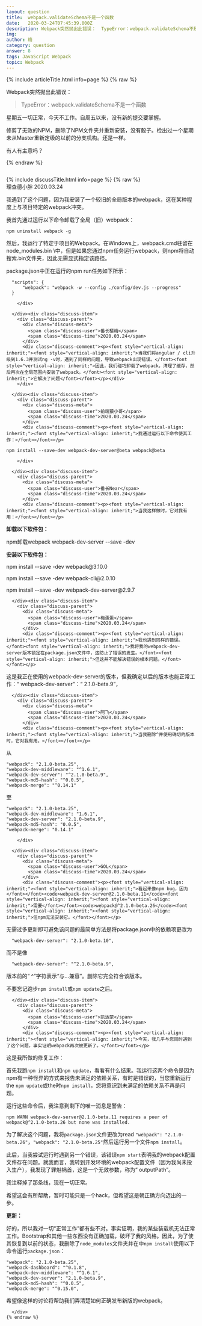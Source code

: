 ```yaml
---
layout: question
title:  webpack.validateSchema不是一个函数
date:   2020-03-24T07:45:39.000Z
description: Webpack突然抛出此错误：  TypeError：webpack.validateSchema不是一个函数星期五一切正常，今天不工作。自周...
img: 
author: 梅
category: question
answer: 8
tags: JavaScript Webpack
topic: Webpack
---
```

<div class="article-root">
  <div class="article">
    {% include articleTitle.html info=page %}
    {% raw %}
    <div class="article-content"><p><font style="vertical-align: inherit;"><font style="vertical-align: inherit;">Webpack突然抛出此错误：</font></font></p>

<blockquote>
  <p><font style="vertical-align: inherit;"><font style="vertical-align: inherit;">TypeError：webpack.validateSchema不是一个函数</font></font></p>
</blockquote>

<p><font style="vertical-align: inherit;"><font style="vertical-align: inherit;">星期五一切正常，今天不工作。</font><font style="vertical-align: inherit;">自周五以来，没有新的提交要掌握。</font></font></p>

<p><font style="vertical-align: inherit;"><font style="vertical-align: inherit;">修剪了无效的NPM，删除了NPM文件夹并重新安装，没有骰子。</font><font style="vertical-align: inherit;">检出过一个星期未从Master重新定级的以前的分支机构。</font><font style="vertical-align: inherit;">还是一样。</font></font></p>

<p><font style="vertical-align: inherit;"><font style="vertical-align: inherit;">有人有主意吗？</font></font></p></div>
    {% endraw %}
  </div>
  <p style="height: 0;width:0;overflow: hidden;"> 第3465篇《webpack.validateSchema不是一个函数》来自Winter(https://github.com/aiyld/aiyld.github.io)的站点</p>
  <div class="discuss-wrapper">
    {% include discussTitle.html info=page %}
    {% raw %}
    <div class="discuss-item">
        <div class="discuss-parent">
          <div class="discuss-meta">
            <span class="discuss-user">理查德小胖</span>
            <span class="discuss-time">2020.03.24</span>
          </div>
          <div class="discuss-comment"><p><font style="vertical-align: inherit;"><font style="vertical-align: inherit;">我遇到了这个问题，因为我安装了一个较旧的全局版本的webpack，这在某种程度上与项目特定的webpack冲突。</font></font></p>

<p><font style="vertical-align: inherit;"><font style="vertical-align: inherit;">我首先通过运行以下命令卸载了全局（旧）webpack：</font></font></p>

<pre><code>npm uninstall webpack -g
</code></pre>

<p><font style="vertical-align: inherit;"><font style="vertical-align: inherit;">然后，我运行了特定于项目的Webpack。</font><font style="vertical-align: inherit;">在Windows上，webpack.cmd驻留在node_modules.bin \中，但是如果您通过npm任务运行webpack，则npm将自动搜索.bin文件夹，因此无需显式指定该路径。</font></font></p>

<p><font style="vertical-align: inherit;"><font style="vertical-align: inherit;">package.json中正在运行的npm run任务如下所示：</font></font></p>

<pre><code>  "scripts": {<font></font>
      "webpack": "webpack -w --config ./config/dev.js --progress"<font></font>
  }<font></font>
</code></pre></div>
        </div>
        
      </div><div class="discuss-item">
        <div class="discuss-parent">
          <div class="discuss-meta">
            <span class="discuss-user">番长樱梅</span>
            <span class="discuss-time">2020.03.24</span>
          </div>
          <div class="discuss-comment"><p><font style="vertical-align: inherit;"><font style="vertical-align: inherit;">当我们将angular / cli升级到1.6.3并测试ng -v时，遇到了同样的问题，导致webpack出现错误。</font><font style="vertical-align: inherit;">因此，我们碰巧卸载了webpack，清理了缓存，然后再次在全局范围内安装了webpack。</font><font style="vertical-align: inherit;">它解决了问题</font></font></p></div>
        </div>
        
      </div><div class="discuss-item">
        <div class="discuss-parent">
          <div class="discuss-meta">
            <span class="discuss-user">前端猿小哥</span>
            <span class="discuss-time">2020.03.24</span>
          </div>
          <div class="discuss-comment"><p><font style="vertical-align: inherit;"><font style="vertical-align: inherit;">我通过运行以下命令使其工作：</font></font></p>

<pre><code>npm install --save-dev webpack-dev-server@beta webpack@beta
</code></pre></div>
        </div>
        
      </div><div class="discuss-item">
        <div class="discuss-parent">
          <div class="discuss-meta">
            <span class="discuss-user">番长Near</span>
            <span class="discuss-time">2020.03.24</span>
          </div>
          <div class="discuss-comment"><p><font style="vertical-align: inherit;"><font style="vertical-align: inherit;">当我这样做时，它对我有用：</font></font></p>

<p><strong><font style="vertical-align: inherit;"><font style="vertical-align: inherit;">卸载以下软件包：</font></font></strong></p>

<p><font style="vertical-align: inherit;"><font style="vertical-align: inherit;">npm卸载webpack webpack-dev-server --save -dev</font></font></p>

<p><strong><font style="vertical-align: inherit;"><font style="vertical-align: inherit;">安装以下软件包：</font></font></strong></p>

<p><font style="vertical-align: inherit;"><font style="vertical-align: inherit;">npm install --save -dev webpack@3.10.0</font></font></p>

<p><font style="vertical-align: inherit;"><font style="vertical-align: inherit;">npm install --save -dev webpack-cli@2.0.10</font></font></p>

<p><font style="vertical-align: inherit;"><font style="vertical-align: inherit;">npm install --save -dev webpack-dev-server@2.9.7</font></font></p></div>
        </div>
        
      </div><div class="discuss-item">
        <div class="discuss-parent">
          <div class="discuss-meta">
            <span class="discuss-user">梅蛋蛋</span>
            <span class="discuss-time">2020.03.24</span>
          </div>
          <div class="discuss-comment"><p><font style="vertical-align: inherit;"><font style="vertical-align: inherit;">我也遇到同样的错误。</font><font style="vertical-align: inherit;">我将我的webpack-dev-server版本锁定在package.json文件中，这防止了错误的发生。</font><font style="vertical-align: inherit;">但这并不能解决错误的根本问题。</font></font></p>

<p><font style="vertical-align: inherit;"><font style="vertical-align: inherit;">这是我正在使用的webpack-dev-server的版本，但我确定以后的版本也能正常工作：“ webpack-dev-server”：“ 2.1.0-beta.9”，</font></font></p></div>
        </div>
        
      </div><div class="discuss-item">
        <div class="discuss-parent">
          <div class="discuss-meta">
            <span class="discuss-user">阿飞</span>
            <span class="discuss-time">2020.03.24</span>
          </div>
          <div class="discuss-comment"><p><font style="vertical-align: inherit;"><font style="vertical-align: inherit;">当我删除^并使用确切的版本时，它对我有用。</font></font></p>

<p><font style="vertical-align: inherit;"><font style="vertical-align: inherit;">从 </font></font></p>

<pre><code>"webpack": "2.1.0-beta.25",<font></font>
"webpack-dev-middleware": "^1.6.1",<font></font>
"webpack-dev-server": "^2.1.0-beta.9",<font></font>
"webpack-md5-hash": "^0.0.5",<font></font>
"webpack-merge": "^0.14.1"<font></font>
</code></pre>

<p><font style="vertical-align: inherit;"><font style="vertical-align: inherit;">至 </font></font></p>

<pre><code>"webpack": "2.1.0-beta.25",<font></font>
"webpack-dev-middleware": "1.6.1",<font></font>
"webpack-dev-server": "2.1.0-beta.9",<font></font>
"webpack-md5-hash": "0.0.5",<font></font>
"webpack-merge": "0.14.1"<font></font>
</code></pre></div>
        </div>
        
      </div><div class="discuss-item">
        <div class="discuss-parent">
          <div class="discuss-meta">
            <span class="discuss-user">GOL</span>
            <span class="discuss-time">2020.03.24</span>
          </div>
          <div class="discuss-comment"><p><font style="vertical-align: inherit;"><font style="vertical-align: inherit;">看起来像npm bug，因为</font></font><code>webpack-dev-server@2.1.0-beta.11</code><font style="vertical-align: inherit;"><font style="vertical-align: inherit;">需要</font></font><code>webpack@^2.1.0-beta.26</code><font style="vertical-align: inherit;"><font style="vertical-align: inherit;">但npm无法安装它。</font></font></p>

<p><font style="vertical-align: inherit;"><font style="vertical-align: inherit;">无需过多更新即可避免该问题的最简单方法是将package.json中的依赖项更改为</font></font></p>

<pre><code>  "webpack-dev-server": "2.1.0-beta.10",
</code></pre>

<p><font style="vertical-align: inherit;"><font style="vertical-align: inherit;">而不是像</font></font></p>

<pre><code>  "webpack-dev-server": "^2.1.0-beta.9",
</code></pre>

<p><font style="vertical-align: inherit;"><font style="vertical-align: inherit;">版本前的“ ^”字符表示“与...兼容”。</font><font style="vertical-align: inherit;">删除它完全符合该版本。</font></font></p>

<p><font style="vertical-align: inherit;"><font style="vertical-align: inherit;">不要忘记跑步</font></font><code>npm install</code><font style="vertical-align: inherit;"><font style="vertical-align: inherit;">或</font></font><code>npm update</code><font style="vertical-align: inherit;"><font style="vertical-align: inherit;">之后。</font></font></p></div>
        </div>
        
      </div><div class="discuss-item">
        <div class="discuss-parent">
          <div class="discuss-meta">
            <span class="discuss-user">凯达蒙</span>
            <span class="discuss-time">2020.03.24</span>
          </div>
          <div class="discuss-comment"><p><font style="vertical-align: inherit;"><font style="vertical-align: inherit;">今天，我几乎与您同时遇到了这个问题，事实证明webpack再次被更新了。</font></font></p>

<p><font style="vertical-align: inherit;"><font style="vertical-align: inherit;">这是我所做的修复工作：</font></font></p>

<p><font style="vertical-align: inherit;"><font style="vertical-align: inherit;">首先我跑</font></font><code>npm install</code><font style="vertical-align: inherit;"><font style="vertical-align: inherit;">和</font></font><code>npm update</code><font style="vertical-align: inherit;"><font style="vertical-align: inherit;">，看看有什么结果。</font><font style="vertical-align: inherit;">我运行这两个命令是因为npm有一种怪异的方式来报告未满足的依赖关系，有时是错误的，当您重新运行the </font></font><code>npm update</code><font style="vertical-align: inherit;"><font style="vertical-align: inherit;">或the时</font></font><code>npm install</code><font style="vertical-align: inherit;"><font style="vertical-align: inherit;">，您将意识到未满足的依赖关系不再是问题。</font></font></p>

<p><font style="vertical-align: inherit;"><font style="vertical-align: inherit;">运行这些命令后，我注意到剩下的唯一消息是警告：</font></font></p>

<p><code>npm WARN webpack-dev-server@2.1.0-beta.11 requires a peer of webpack@^2.1.0-beta.26 but none was installed.</code></p>

<p><font style="vertical-align: inherit;"><font style="vertical-align: inherit;">为了解决这个问题，我将</font></font><code>package.json</code><font style="vertical-align: inherit;"><font style="vertical-align: inherit;">文件</font><font style="vertical-align: inherit;">更改</font><font style="vertical-align: inherit;">为read </font></font><code>"webpack": "2.1.0-beta.26"</code><font style="vertical-align: inherit;"><font style="vertical-align: inherit;">，</font></font><code>"webpack": "2.1.0-beta.25"</code><font style="vertical-align: inherit;"><font style="vertical-align: inherit;">然后运行另一个文件</font></font><code>npm install</code><font style="vertical-align: inherit;"><font style="vertical-align: inherit;">。</font></font></p>

<p><font style="vertical-align: inherit;"><font style="vertical-align: inherit;">此后，当我尝试运行时遇到另一个错误，该错误</font></font><code>npm start</code><font style="vertical-align: inherit;"><font style="vertical-align: inherit;">表明我的webpack配置文件存在问题。</font><font style="vertical-align: inherit;">就我而言，我转到开发环境的webpack配置文件（因为我尚未投入生产），我发现了罪魁祸首，这是一个无效参数，称为“ outputPath”。</font></font></p>

<p><font style="vertical-align: inherit;"><font style="vertical-align: inherit;">我注释掉了那条线，现在一切正常。</font></font></p>

<p><font style="vertical-align: inherit;"><font style="vertical-align: inherit;">希望这会有所帮助，暂时可能只是一个hack，但希望这是朝正确方向迈出的一步。</font></font></p>

<p><strong><font style="vertical-align: inherit;"><font style="vertical-align: inherit;">更新：</font></font></strong></p>

<p><font style="vertical-align: inherit;"><font style="vertical-align: inherit;">好的，所以我对一切“正常工作”都有些不对。</font><font style="vertical-align: inherit;">事实证明，我的某些装载机无法正常工作。</font><font style="vertical-align: inherit;">Bootstrap和其他一些东西没有正确加载，破坏了我的风格。</font><font style="vertical-align: inherit;">因此，为了使其恢复到以前的状态，我删除了</font></font><code>node_modules</code><font style="vertical-align: inherit;"><font style="vertical-align: inherit;">文件夹并在中</font></font><code>npm install</code><font style="vertical-align: inherit;"><font style="vertical-align: inherit;">使用以下命令</font><font style="vertical-align: inherit;">运行</font></font><code>package.json</code><font style="vertical-align: inherit;"><font style="vertical-align: inherit;">：</font></font></p>

<pre><code>"webpack": "2.1.0-beta.25",<font></font>
"webpack-dashboard": "^0.1.8",<font></font>
"webpack-dev-middleware": "^1.6.1",<font></font>
"webpack-dev-server": "2.1.0-beta.9",<font></font>
"webpack-md5-hash": "^0.0.5",<font></font>
"webpack-merge": "^0.15.0",<font></font>
</code></pre>

<p><font style="vertical-align: inherit;"><font style="vertical-align: inherit;">希望像这样的讨论将帮助我们弄清楚如何正确发布新版的webpack。</font></font></p></div>
        </div>
        
      </div>
    {% endraw %}
  </div>
<div>
